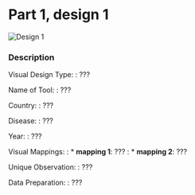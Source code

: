 
# Part 1, design 1

![Design 1](pathtofigure.png)

### Description

Visual Design Type: 
: ???

Name of Tool: 
: ???

Country: 
: ???

Disease: 
: ???

Year: 
: ???

Visual Mappings:
:   * **mapping 1**: ???
:   * **mapping 2**: ???

Unique Observation: 
: ???
  
Data Preparation:
: ???

